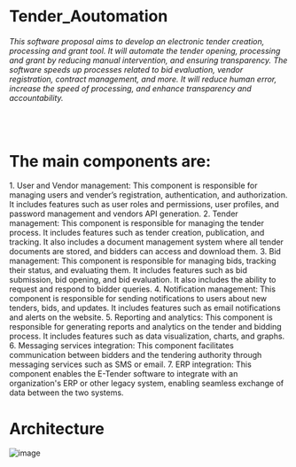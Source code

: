 <h1>Tender_Aoutomation</h1>
<h6>This software proposal aims to develop an electronic tender creation, processing and grant tool. It will automate the tender opening, processing and grant by reducing manual intervention, and ensuring transparency. The software speeds up processes related to bid evaluation, vendor registration, contract management, and more. It will reduce human error, increase the speed of processing, and enhance transparency and accountability.</h6>



<br>

<h1>The main components are:</h1>
1.	User and Vendor management: This component is responsible for managing users and vender’s registration, authentication, and authorization. It includes features such as user roles and permissions, user profiles, and password management and vendors API generation.
2.	Tender management: This component is responsible for managing the tender process. It includes features such as tender creation, publication, and tracking. It also includes a document management system where all tender documents are stored, and bidders can access and download them.
3.	Bid management: This component is responsible for managing bids, tracking their status, and evaluating them. It includes features such as bid submission, bid opening, and bid evaluation. It also includes the ability to request and respond to bidder queries.
4.	Notification management: This component is responsible for sending notifications to users about new tenders, bids, and updates. It includes features such as email notifications and alerts on the website.
5.	Reporting and analytics: This component is responsible for generating reports and analytics on the tender and bidding process. It includes features such as data visualization, charts, and graphs.
6.	Messaging services integration: This component facilitates communication between bidders and the tendering authority through messaging services such as SMS or email.
7.	ERP integration: This component enables the E-Tender software to integrate with an organization's ERP or other legacy system, enabling seamless exchange of data between the two systems.


<h1>Architecture</h1>


![image](https://github.com/mulugetatesfaw/Tender_Aoutomation/assets/113685647/f6a576fd-93cc-417f-8a2d-5c7af45ca8c8)

